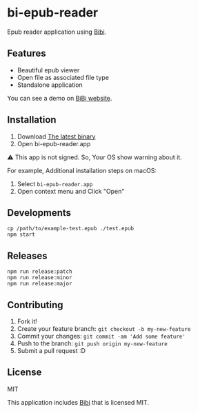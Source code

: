 # bi-epub-reader

Epub reader application using [Bibi](https://bibi.epub.link/).

## Features

- Beautiful epub viewer
- Open file as associated file type
- Standalone application

You can see a demo on [BiBi website](https://bibi.epub.link/).

## Installation

1. Download [The latest binary](https://github.com/azu/bi-epub-reader/releases/latest)
2. Open bi-epub-reader.app

:warning: This app is not signed. So, Your OS show warning about it.

For example, Additional installation steps on macOS:

1. Select `bi-epub-reader.app`
2. Open context menu and Click "Open"

## Developments

    cp /path/to/example-test.epub ./test.epub
    npm start

## Releases

    npm run release:patch
    npm run release:minor
    npm run release:major

## Contributing

1. Fork it!
2. Create your feature branch: `git checkout -b my-new-feature`
3. Commit your changes: `git commit -am 'Add some feature'`
4. Push to the branch: `git push origin my-new-feature`
5. Submit a pull request :D

## License

MIT

This application includes [Bibi](https://bibi.epub.link/) that is licensed MIT.
